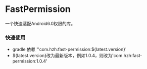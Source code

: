 # FastPermission
一个快速适配Android6.0权限的库。

### 快速使用
- gradle 依赖 ''com.hzh:fast-permission:${latest.version}'
- ${latest.version}改为最新版本，例如1.0.4，则改为'com.hzh:fast-permission:1.0.4'
